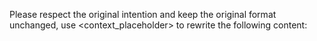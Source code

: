 Please respect the original intention and keep the original format unchanged, use <context_placeholder> to rewrite the following content: 

